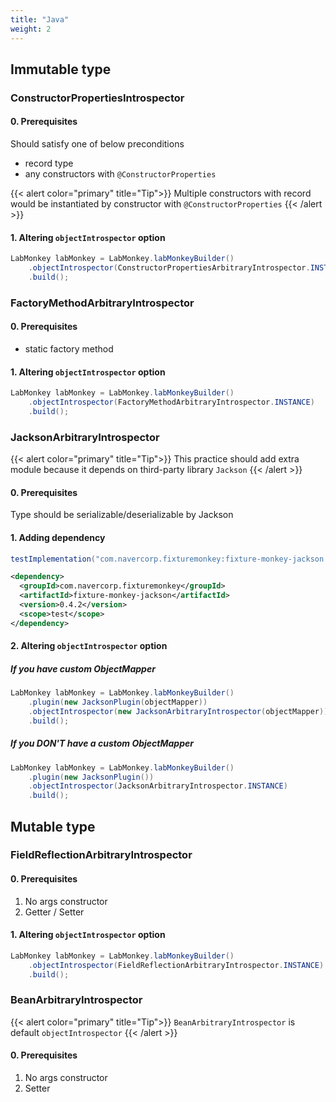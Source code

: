 ```yaml
---
title: "Java"
weight: 2
---
```


## Immutable type
### ConstructorPropertiesIntrospector
#### 0. Prerequisites
Should satisfy one of below preconditions
* record type
* any constructors with `@ConstructorProperties`

{{< alert color="primary" title="Tip">}}
Multiple constructors with record would be instantiated by constructor with `@ConstructorProperties`
{{< /alert >}}

#### 1. Altering `objectIntrospector` option

```java
LabMonkey labMonkey = LabMonkey.labMonkeyBuilder()
    .objectIntrospector(ConstructorPropertiesArbitraryIntrospector.INSTANCE)
    .build();
```

### FactoryMethodArbitraryIntrospector
#### 0. Prerequisites
* static factory method

#### 1. Altering `objectIntrospector` option

```java
LabMonkey labMonkey = LabMonkey.labMonkeyBuilder()
    .objectIntrospector(FactoryMethodArbitraryIntrospector.INSTANCE)
    .build();
```

### JacksonArbitraryIntrospector
{{< alert color="primary" title="Tip">}}
This practice should add extra module because it depends on third-party library `Jackson`
{{< /alert >}}

#### 0. Prerequisites

Type should be serializable/deserializable by Jackson

#### 1. Adding dependency

```groovy
testImplementation("com.navercorp.fixturemonkey:fixture-monkey-jackson:0.4.2")
```

```xml
<dependency>
  <groupId>com.navercorp.fixturemonkey</groupId>
  <artifactId>fixture-monkey-jackson</artifactId>
  <version>0.4.2</version>
  <scope>test</scope>
</dependency>
```

#### 2. Altering `objectIntrospector` option

##### If you have custom ObjectMapper
```java
LabMonkey labMonkey = LabMonkey.labMonkeyBuilder()
    .plugin(new JacksonPlugin(objectMapper))
    .objectIntrospector(new JacksonArbitraryIntrospector(objectMapper))
    .build();
```

##### If you DON'T have a custom ObjectMapper
```java
LabMonkey labMonkey = LabMonkey.labMonkeyBuilder()
    .plugin(new JacksonPlugin())
    .objectIntrospector(JacksonArbitraryIntrospector.INSTANCE)
    .build();
```

## Mutable type
### FieldReflectionArbitraryIntrospector
#### 0. Prerequisites
1. No args constructor
2. Getter / Setter

#### 1. Altering `objectIntrospector` option

```java
LabMonkey labMonkey = LabMonkey.labMonkeyBuilder()
    .objectIntrospector(FieldReflectionArbitraryIntrospector.INSTANCE)
    .build();
```

### BeanArbitraryIntrospector
{{< alert color="primary" title="Tip">}}
`BeanArbitraryIntrospector` is default `objectIntrospector`
{{< /alert >}}

#### 0. Prerequisites
1. No args constructor
2. Setter
